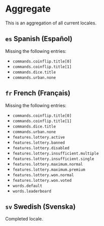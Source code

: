 # Aggregate

This is an aggregation of all current locales.

<!-- BLOCK AGGREGATE BEGIN -->

## `es` Spanish (Español)

Missing the following entries:

* `commands.coinflip.title[0]`
* `commands.coinflip.title[1]`
* `commands.dice.title`
* `commands.urban.none`

## `fr` French (Français)

Missing the following entries:

* `commands.coinflip.title[0]`
* `commands.coinflip.title[1]`
* `commands.dice.title`
* `commands.urban.none`
* `features.lottery.active`
* `features.lottery.banned`
* `features.lottery.disabled`
* `features.lottery.insufficient.multiple`
* `features.lottery.insufficient.single`
* `features.lottery.maximum.normal`
* `features.lottery.maximum.premium`
* `features.lottery.won.normal`
* `features.lottery.won.voted`
* `words.default`
* `words.leaderboard`

## `sv` Swedish (Svenska)

Completed locale.

<!-- BLOCK AGGREGATE END -->